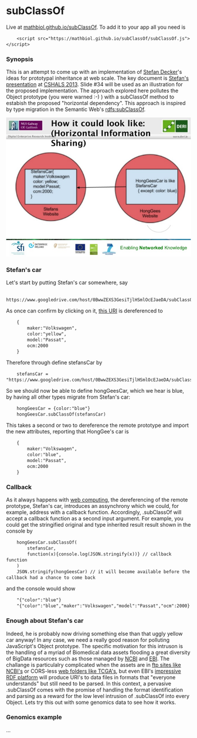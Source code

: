 subClassOf
============
Live at [mathbiol.github.io/subClassOf](https://mathbiol.github.io/subClassOf). To add it to your app all you need is 

		<script src="https://mathbiol.github.io/subClassOf/subClassOf.js"></script>
### Synopsis 
This is an attempt to come up with an implementation of [Stefan Decker](http://www.stefandecker.org/)'s ideas for prototypal inheritance at web scale. The key document is [Stefan's presentation](http://www.slideshare.net/stefandecker1/stefan-decker-keynote-at-cshals) at [CSHALS 2013](http://www.iscb.org/cshals2013). Slide #34 will be used as an illustration for the proposed implementation. The approach explored here pollutes the Object prototype (you were warned :-) ) with a subClassOf method to estabish the proposed "horizontal dependency". This approach is inspired by type migration in the Semantic Web's [rdfs:subClassOf](http://www.w3.org/TR/rdf-schema/#ch_subclassof).

[![slide 34](https://raw.githubusercontent.com/mathbiol/SubClassOf/gh-pages/stefan-decker-keynote-at-cshals-34-638.png)](http://www.slideshare.net/stefandecker1/stefan-decker-keynote-at-cshals)
 
### Stefan's car

Let's start by putting Stefan's car somewhere, say

		https://www.googledrive.com/host/0BwwZEXS3GesiTjlHSmlOcEJaeDA/subClassOf/StefansCar.json		

As once can confirm by clicking on it, <a href="https://www.googledrive.com/host/0BwwZEXS3GesiTjlHSmlOcEJaeDA/subClassOf/StefansCar.json" target=_blank>this URI</a> is dereferenced to

		{
			maker:"Volkswagen",
			color:"yellow",
			model:"Passat",
			ocm:2000
		}
Therefore through define stefansCar by 

		stefansCar = "https://www.googledrive.com/host/0BwwZEXS3GesiTjlHSmlOcEJaeDA/subClassOf/StefansCar.json"

So we should now be able to define hongGeesCar, which we hear is blue, by having all other types migrate from Stefan's car:

		hongGeesCar = {color:"blue"}  
		hongGeesCar.subClassOf(stefansCar)

This takes a second or two to dereference the remote prototype and import the new attributes, reporting that HongGee's car is 

		{
			maker:"Volkswagen",
			color:"blue",
			model:"Passat",
			ocm:2000
		}

### Callback
As it always happens with [web computing](https://en.wikipedia.org/wiki/Web_computing), the dereferencing of the remote prototype, Stefan's car, introduces an assynchrony which we could, for example, address with a callback function. Accordingly, .subClassOf will accept a callback function as a second input argument. For example, you could get the stringified original and type inherited result result shown in the console by

		hongGeesCar.subClassOf(
			stefansCar,
			function(x){console.log(JSON.stringify(x))} // callback function
		)
		JSON.stringify(hongGeesCar) // it will become available before the callback had a chance to come back

and the console would show

		"{"color":"blue"}
		"{"color":"blue","maker":"Volkswagen","model":"Passat","ocm":2000}

### Enough about Stefan's car
Indeed, he is probably now driving something else than that uggly yellow car anyway!
In any case, we need a really good reason for polluting JavaScript's Object prototype. The specific motivation for this intruson is the handling of a myriad of Biomedical data assets flooding a great diversity of BigData resources such as those managed by [NCBI](http://www.ncbi.nlm.nih.gov/) and [EBI](https://www.ebi.ac.uk/). The challange is particulalry complicated when the assets are in [ftp sites like NCBI's](ftp://ftp.ncbi.nlm.nih.gov/) or CORS-less [web folders like TCGA's](https://tcga-data.nci.nih.gov/tcgafiles/ftp_auth/distro_ftpusers/anonymous/tumor/), but even EBI's [impressive RDF platform](https://www.ebi.ac.uk/rdf/platform) will produce URI's to data files in formats that "everyone understands" but still need to be parsed. In this context, a pervasive .subClassOf comes with the promise of handling the format identification and parsing as a reward for the low level intrusion of .subClassOf into every Object. Lets try this out with some genomics data to see how it works.

### Genomics example

...
